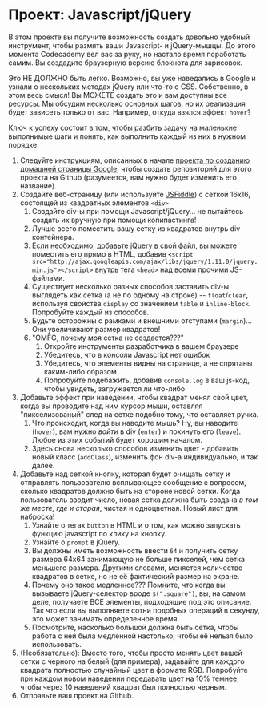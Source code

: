 # Проект: Javascript/jQuery

<!-- *Estimated Time: 2-4 hrs* -->

В этом проекте вы получите возможность создать довольно удобный инструмент, чтобы размять ваши Javascript- и jQuery-мышцы. До этого момента Codecademy вел вас за руку, но настало время поработать самим. Вы создадите браузерную версию блокнота для зарисовок.

Это НЕ ДОЛЖНО быть легко. Возможно, вы уже наведались в Google и узнали о нескольких методах jQuery или что-то о CSS. Собственно, в этом весь смысл! Вы МОЖЕТЕ создать это и вам доступны все ресурсы. Мы обсудим несколько основных шагов, но их реализация будет зависеть только от вас. Например, откуда взялся эффект `hover`?

Ключ к успеху состоит в том, чтобы разбить задачу на маленькие выполнимые шаги и понять, как выполнить каждый из них в нужном порядке.

1. Следуйте инструкциям, описанных в начале [проекта по созданию домашней страницы Google](/web-development-101/project-html-css), чтобы создать репозиторий для этого проекта на Github (разумеется, вам нужно будет изменить его название).
1. Создайте веб-страницу (или используйте [JSFiddle](http://jsfiddle.net/)) с сеткой 16x16, состоящей из квадратных элементов `<div>`
    1. Создайте div-ы при помощи Javascript/jQuery... не пытайтесь создать их вручную при помощи копипастинга!
    2. Лучше всего поместить вашу сетку из квадратов внутрь div-контейнера.
    2. Если необходимо, [добавьте jQuery в свой файл](http://www.w3schools.com/jquery/jquery_install.asp), вы можете поместить его прямо в HTML, добавив `<script src="http://ajax.googleapis.com/ajax/libs/jquery/1.11.0/jquery.min.js"></script>` внутрь тега `<head>` над всеми прочими JS-файлами.
    1. Существует несколько разных способов заставить div-ы выглядеть как сетка (а не по одному на строке) -- `float`/`clear`, используя свойства `display` со значением `table` и `inline-block`. Попробуйте каждый из способов.
    2. Будьте осторожны с рамками и внешними отступами (`margin`)... Они увеличивают размер квадратов!
    3. "OMFG, почему моя сетка не создается???"
        1. Откройте инструменты разработчика в вашем браузере
        2. Убедитесь, что в консоли Javascript нет ошибок
        3. Убедитесь, что элементы видны на странице, а не спрятаны каким-либо образом
        4. Попробуйте подебажить, добавив `console.log` в ваш js-код, чтобы увидеть, загружается ли что-либо
2. Добавьте эффект при наведении, чтобы квадрат менял свой цвет, когда вы проводите над ним курсор мыши, оставляя "пикселизованый" след на сетке подобно тому, что оставляет ручка.
    1. Что происходит, когда вы наводите мышь? Ну, вы наводите (`hover`), вам нужно *войти* в div (`enter`) и покинуть его (`leave`). Любое из этих событий будет хорошим началом.
    1. Здесь снова несколько способов изменить цвет - добавить новый класс (`addClass`), изменить фон div-a индивидуально, и так далее.
3. Добавьте над сеткой кнопку, которая будет очищать сетку и отправлять пользователю всплывающее сообщение с вопросом, сколько квадратов должно быть на стороне новой сетки. Когда пользователь вводит число, новая сетка должна быть создана *в том же месте, где и старая*, чистая и одноцветная. Новый лист для наброска!
    1. Узнайте о тегах `button` в HTML и о том, как можно запускать функцию javascript по клику на кнопку.
    2. Узнайте о `prompt` в jQuery.
    3. Вы должны иметь возможность ввести `64` и получить сетку размера 64х64 занимающую не больше пикселей, чем сетка меньшего размера. Другими словами, меняется количество квадратов в сетке, но не её фактический размер на экране.
    4. Почему оно такое медленное??? Помните, что когда вы вызываете jQuery-селектор вроде `$(".square")`, вы, на самом деле, получаете ВСЕ элементы, подходящие под это описание. Так что если вы выполняете сотни подобных операций в секунду, это может занимать определенное время.
    5. Посмотрите, насколько большой должна быть сетка, чтобы работа с ней была медленной настолько, чтобы её нельзя было использовать.
4. (Необязательно): Вместо того, чтобы просто менять цвет вашей сетки с черного на белый (для примера), задавайте для каждого квадрата полностью случайный цвет в формате RGB. Попробуйте при каждом новом наведении передавать цвет на 10% темнее, чтобы через 10 наведений квадрат был полностью черным.
5. Отправьте ваш проект на Github.
